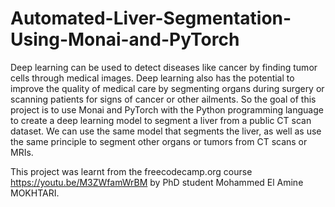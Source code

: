 # Automated-Liver-Segmentation-Using-Monai-and-PyTorch
Deep learning can be used to detect diseases like cancer by finding tumor cells through medical images. Deep learning also has the potential to improve the quality of medical care by segmenting organs during surgery or scanning patients for signs of cancer or other ailments.  So the goal of this project is to use Monai and PyTorch with the Python programming language to create a deep learning model to segment a liver from a public CT scan dataset. We can use the same model that segments the liver, as well as use the same principle to segment other organs or tumors from CT scans or MRIs.

This project was learnt from the freecodecamp.org course https://youtu.be/M3ZWfamWrBM by PhD student Mohammed El Amine MOKHTARI.
